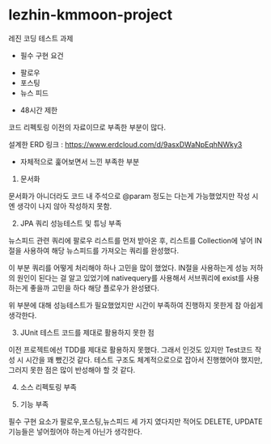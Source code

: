# lezhin-kmmoon-project
레진 코딩 테스트 과제

* 필수 구현 요건
- 팔로우
- 포스팅
- 뉴스 피드

* 48시간 제한






코드 리펙토링 이전의 자료이므로 부족한 부분이 많다.

설계한 ERD 링크 : https://www.erdcloud.com/d/9asxDWaNpEqhNWky3



* 자체적으로 훑어보면서 느낀 부족한 부분
1. 문서화 

문서화가 아니더라도 코드 내 주석으로 @param 정도는 다는게 가능했었지만 작성 시엔 생각이 나지 않아 작성하지 못함.

2. JPA 쿼리 성능테스트 및 튜닝 부족

뉴스피드 관련 쿼리에 팔로우 리스트를 먼저 받아온 후, 리스트를 Collection에 넣어 IN절을 사용하여 해당 뉴스피드를 가져오는 쿼리를 완성했다.

이 부분 쿼리를 어떻게 처리해야 하나 고민을 많이 했었다. IN절을 사용하는게 성능 저하의 원인이 된다는 걸 알고 있었기에 
nativequery를 사용해서 서브쿼리에 exist를 사용하는게 좋을까 고민을 하다 해당 플로우가 완성됐다.

위 부분에 대해 성능테스트가 필요했었지만 시간이 부족하여 진행하지 못한게 참 아쉽게 생각한다.


3. JUnit 테스트 코드를 제대로 활용하지 못한 점

이전 프로젝트에선 TDD를 제대로 활용하지 못했다. 그래서 인것도 있지만 Test코드 작성 시 시간을 꽤 뺐긴것 같다.
테스트 구조도 체계적으로으로 잡아서 진행했어야 했지만, 그러지 못한 점은 많이 반성해야 할 것 같다.

4. 소스 리펙토링 부족

5. 기능 부족

필수 구현 요소가 팔로우,포스팅,뉴스피드 세 가지 였다지만 적어도 DELETE, UPDATE 기능들은 넣어줬어야 하는게 아닌가 생각한다.

